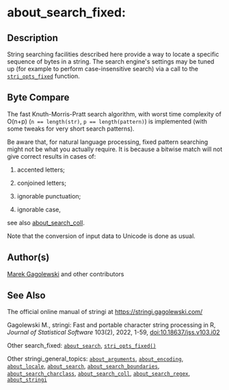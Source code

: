 # about_search_fixed:

## Description

String searching facilities described here provide a way to locate a specific sequence of bytes in a string. The search engine\'s settings may be tuned up (for example to perform case-insensitive search) via a call to the [`stri_opts_fixed`](stri_opts_fixed.md) function.

## Byte Compare

The fast Knuth-Morris-Pratt search algorithm, with worst time complexity of O(n+p) (`n == length(str)`, `p == length(pattern)`) is implemented (with some tweaks for very short search patterns).

Be aware that, for natural language processing, fixed pattern searching might not be what you actually require. It is because a bitwise match will not give correct results in cases of:

1.  accented letters;

2.  conjoined letters;

3.  ignorable punctuation;

4.  ignorable case,

see also [about_search_coll](about_search_coll.md).

Note that the conversion of input data to Unicode is done as usual.

## Author(s)

[Marek Gagolewski](https://www.gagolewski.com/) and other contributors

## See Also

The official online manual of <span class="pkg">stringi</span> at <https://stringi.gagolewski.com/>

Gagolewski M., <span class="pkg">stringi</span>: Fast and portable character string processing in R, *Journal of Statistical Software* 103(2), 2022, 1-59, [doi:10.18637/jss.v103.i02](https://doi.org/10.18637/jss.v103.i02)

Other search_fixed: [`about_search`](about_search.md), [`stri_opts_fixed()`](stri_opts_fixed.md)

Other stringi_general_topics: [`about_arguments`](about_arguments.md), [`about_encoding`](about_encoding.md), [`about_locale`](about_locale.md), [`about_search`](about_search.md), [`about_search_boundaries`](about_search_boundaries.md), [`about_search_charclass`](about_search_charclass.md), [`about_search_coll`](about_search_coll.md), [`about_search_regex`](about_search_regex.md), [`about_stringi`](about_stringi.md)
